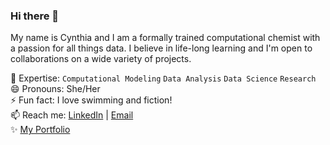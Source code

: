 ### Hi there 👋

<!--
**cfonderson/cfonderson** is a ✨ _special_ ✨ repository because its `README.md` (this file) appears on your GitHub profile.

Here are some ideas to get you started:

- 🔭 I’m currently working on ...
- 🌱 I’m currently learning ...
- 👯 I’m looking to collaborate on ...
- 🤔 I’m looking for help with ...
- 💬 Ask me about ...
- 📫 How to reach me: ...
- 😄 Pronouns: ...
- ⚡ Fun fact: ...
-->

My name is Cynthia and I am a formally trained computational chemist with a passion for all things data. I believe in life-long learning and I'm open to collaborations on a wide variety of projects. <br>

🔭 Expertise: `Computational Modeling` `Data Analysis` `Data Science` `Research` <br>
😄 Pronouns: She/Her <br>
⚡ Fun fact: I love swimming and fiction! <br>
📫 Reach me: [LinkedIn](https://www.linkedin.com/in/cynthiafonderson/) | [Email](mailto:cynthiafonderson@gmail.com) <br>
✨ [My Portfolio](https://cfonderson.github.io)
